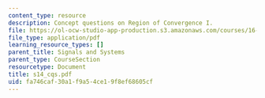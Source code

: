 ```yaml
---
content_type: resource
description: Concept questions on Region of Convergence I.
file: https://ol-ocw-studio-app-production.s3.amazonaws.com/courses/16-01-unified-engineering-i-ii-iii-iv-fall-2005-spring-2006/fa746caf30a1f9a54ce19f8ef68605cf_s14_cqs.pdf
file_type: application/pdf
learning_resource_types: []
parent_title: Signals and Systems
parent_type: CourseSection
resourcetype: Document
title: s14_cqs.pdf
uid: fa746caf-30a1-f9a5-4ce1-9f8ef68605cf
---
```

